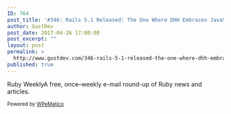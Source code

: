 ```yaml
---
ID: 764
post_title: '#346: Rails 5.1 Released: The One Where DHH Embraces JavaScript'
author: GustDev
post_date: 2017-04-26 17:00:00
post_excerpt: ""
layout: post
permalink: >
  http://www.gustdev.com/346-rails-5-1-released-the-one-where-dhh-embraces-javascript/
published: true
---
```

Ruby WeeklyA free, once&ndash;weekly e-mail round-up of Ruby news and articles.<p class="wpematico_credit"><small>Powered by <a href="http://www.wpematico.com" target="_blank">WPeMatico</a></small></p>